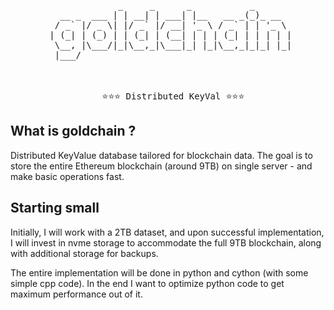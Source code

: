 <div align="center">
<pre>
              _     _      _           _       
   __ _  ___ | | __| | ___| |__   __ _(_)_ __  
  / _` |/ _ \| |/ _` |/ __| '_ \ / _` | | '_ \ 
 | (_| | (_) | | (_| | (__| | | | (_| | | | | |
  \__, |\___/|_|\__,_|\___|_| |_|\__,_|_|_| |_|
  |___/                                        

  <br/>
  ⭐⭐⭐ Distributed KeyVal ⭐⭐⭐
</pre>
</div>


## What is goldchain ?

Distributed KeyValue database tailored for blockchain data. The goal is to store the entire
Ethereum blockchain (around 9TB) on single server - and make basic operations fast.


## Starting small

Initially, I will work with a 2TB dataset, and upon successful implementation, 
I will invest in nvme storage to accommodate the full 9TB blockchain, along with additional storage for backups.

The entire implementation will be done in python and cython (with some simple cpp code).
In the end I want to optimize python code to get maximum performance out of it.
